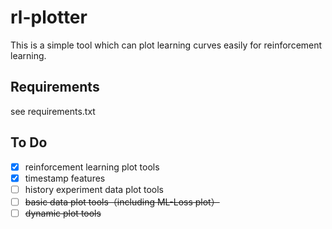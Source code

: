 # rl-plotter

 This is a simple tool which can plot learning curves easily for reinforcement learning.

## Requirements

see requirements.txt

## To Do

- [x] reinforcement learning plot tools
- [x] timestamp features
- [ ] history experiment data plot tools
- [ ] ~~basic data plot tools（including ML-Loss plot）~~
- [ ] ~~dynamic plot tools~~